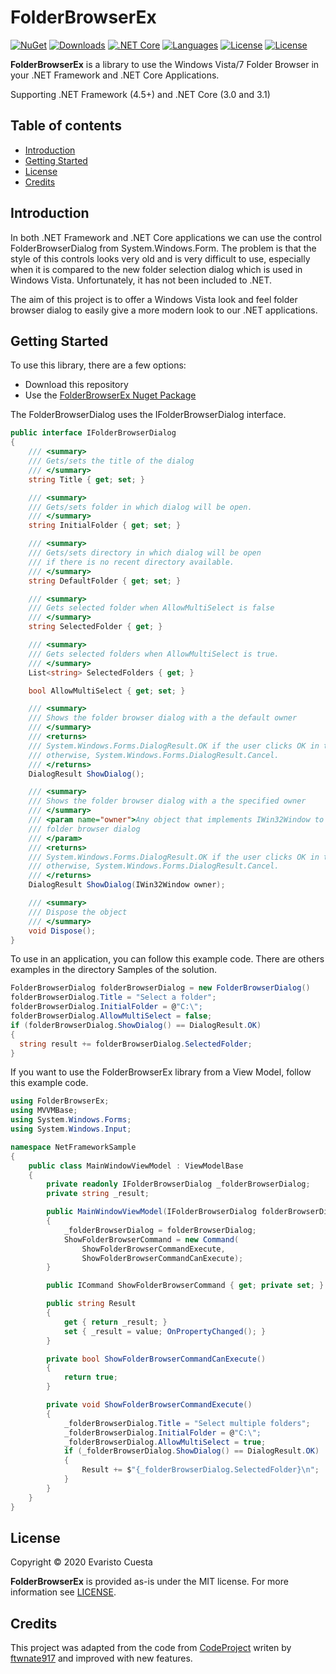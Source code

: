 # FolderBrowserEx
[![NuGet](https://img.shields.io/nuget/v/FolderBrowserEx)](https://nuget.org/packages/FolderBrowserEx/) [![Downloads](https://img.shields.io/nuget/dt/FolderBrowserEx)](https://nuget.org/packages/FolderBrowserEx/) [![.NET Core](https://github.com/evaristocuesta/FolderBrowserEx/workflows/.NET%20Core/badge.svg)](https://github.com/evaristocuesta/FolderBrowserEx/actions) [![Languages](https://img.shields.io/github/languages/top/evaristocuesta/FolderBrowserEx)](https://github.com/evaristocuesta/FolderBrowserEx/) [![License](https://img.shields.io/github/license/evaristocuesta/FolderBrowserEx)](https://raw.githubusercontent.com/evaristocuesta/FolderBrowserEx/master/LICENSE) [![License](https://img.shields.io/badge/author-Evaristo%20Cuesta-blue)](https://www.evaristocuesta.com/)

**FolderBrowserEx** is a library to use the Windows Vista/7 Folder Browser in your .NET Framework and .NET Core Applications. 

Supporting .NET Framework (4.5+) and .NET Core (3.0 and 3.1)

## Table of contents

  - [Introduction](#introduction)
  - [Getting Started](#getting-started)
  - [License](#license)
  - [Credits](#credits)

## Introduction

In both .NET Framework and .NET Core applications we can use the control FolderBrowserDialog from System.Windows.Form. The problem is that the style of this controls looks very old and is very difficult to use, especially when it is compared to the new folder selection dialog which is used in Windows Vista. Unfortunately, it has not been included to .NET. 

The aim of this project is to offer a Windows Vista look and feel folder browser dialog to easily give a more modern look to our .NET applications. 

## Getting Started

To use this library, there are a few options:

  - Download this repository
  - Use the [FolderBrowserEx Nuget Package](https://nuget.org/packages/FolderBrowserEx/)

The FolderBrowserDialog uses the IFolderBrowserDialog interface.
```csharp
public interface IFolderBrowserDialog
{
    /// <summary>
    /// Gets/sets the title of the dialog
    /// </summary>
    string Title { get; set; }

    /// <summary>
    /// Gets/sets folder in which dialog will be open.
    /// </summary>
    string InitialFolder { get; set; }

    /// <summary>
    /// Gets/sets directory in which dialog will be open 
    /// if there is no recent directory available.
    /// </summary>
    string DefaultFolder { get; set; }

    /// <summary>
    /// Gets selected folder when AllowMultiSelect is false
    /// </summary>
    string SelectedFolder { get; }

    /// <summary>
    /// Gets selected folders when AllowMultiSelect is true.
    /// </summary>
    List<string> SelectedFolders { get; }

    bool AllowMultiSelect { get; set; }

    /// <summary>
    /// Shows the folder browser dialog with a the default owner
    /// </summary>
    /// <returns>
    /// System.Windows.Forms.DialogResult.OK if the user clicks OK in the dialog box;
    /// otherwise, System.Windows.Forms.DialogResult.Cancel.
    /// </returns>
    DialogResult ShowDialog();

    /// <summary>
    /// Shows the folder browser dialog with a the specified owner
    /// </summary>
    /// <param name="owner">Any object that implements IWin32Window to own the 
    /// folder browser dialog
    /// </param>
    /// <returns>
    /// System.Windows.Forms.DialogResult.OK if the user clicks OK in the dialog box;
    /// otherwise, System.Windows.Forms.DialogResult.Cancel.
    /// </returns>
    DialogResult ShowDialog(IWin32Window owner);

    /// <summary>
    /// Dispose the object
    /// </summary>
    void Dispose();
}
```
To use in an application, you can follow this example code. There are others examples in the directory Samples of the solution. 

```csharp
FolderBrowserDialog folderBrowserDialog = new FolderBrowserDialog()
folderBrowserDialog.Title = "Select a folder";
folderBrowserDialog.InitialFolder = @"C:\";
folderBrowserDialog.AllowMultiSelect = false;
if (folderBrowserDialog.ShowDialog() == DialogResult.OK)
{
  string result += folderBrowserDialog.SelectedFolder;
}
```

If you want to use the FolderBrowserEx library from a View Model, follow this example code.

```csharp
using FolderBrowserEx;
using MVVMBase;
using System.Windows.Forms;
using System.Windows.Input;

namespace NetFrameworkSample
{
    public class MainWindowViewModel : ViewModelBase
    {
        private readonly IFolderBrowserDialog _folderBrowserDialog;
        private string _result;

        public MainWindowViewModel(IFolderBrowserDialog folderBrowserDialog)
        {
            _folderBrowserDialog = folderBrowserDialog;
            ShowFolderBrowserCommand = new Command(
                ShowFolderBrowserCommandExecute, 
                ShowFolderBrowserCommandCanExecute);
        }

        public ICommand ShowFolderBrowserCommand { get; private set; }

        public string Result
        { 
            get { return _result; }
            set { _result = value; OnPropertyChanged(); }
        }

        private bool ShowFolderBrowserCommandCanExecute()
        {
            return true;
        }

        private void ShowFolderBrowserCommandExecute()
        {
            _folderBrowserDialog.Title = "Select multiple folders";
            _folderBrowserDialog.InitialFolder = @"C:\";
            _folderBrowserDialog.AllowMultiSelect = true;
            if (_folderBrowserDialog.ShowDialog() == DialogResult.OK)
            {
                Result += $"{_folderBrowserDialog.SelectedFolder}\n";
            }
        }
    }
}
```

## License

Copyright © 2020 Evaristo Cuesta 

**FolderBrowserEx** is provided as-is under the MIT license. For more information see [LICENSE](https://github.com/evaristocuesta/FolderBrowserEx/blob/master/LICENSE).

## Credits

This project was adapted from the code from [CodeProject](https://www.codeproject.com/Articles/5255769/Csharp-Select-FolderDialog-for-NET-Core-3-0) writen by [ftwnate917](https://www.codeproject.com/Members/ftwnate917) and improved with new features. 

